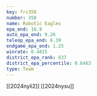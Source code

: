 ```yaml
---
key: frc358
number: 358
name: Robotic Eagles
epa_end: 16.9
auto_epa_end: 9.26
teleop_epa_end: 6.39
endgame_epa_end: 1.25
winrate: 0.4815
district_epa_rank: 637
district_epa_percentile: 0.6463
type: Team
---
```

[[2024nyli2]]
[[2024nysu]]
